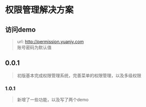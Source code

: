# 权限管理解决方案

## 访问demo
> url: http://permission.yuanjy.com  
账号密码为默认值

## 0.0.1
> 初版基本完成权限管理系统，完善菜单的权限管理，以及多级权限

### 1.0.1
> 新增了一些功能，以及写了两个demo
